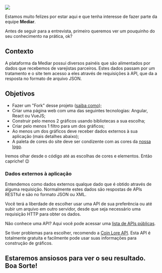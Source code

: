 
![](https://mediarsolutions.com/wp-content/uploads/2021/02/teste_tecnico_front.png)

Estamos muito felizes por estar aqui e que tenha interesse de fazer parte da equipe **Mediar**.

Antes de seguir para a entrevista, primeiro queremos ver um pouquinho do seu conhecimento na prática, ok?

## Contexto
A plataforma da Mediar possui diversos painéis que são alimentados por dados que recebemos de varejistas parceiros. Estes dados passam por um tratamento e o site tem acesso a eles através de requisições à API, que da a resposta no formato de arquivo JSON.

## Objetivos
- Fazer um "Fork" desse projeto ([saiba como](https://docs.github.com/en/github/getting-started-with-github/fork-a-repo));
- Criar uma página web com uma das seguintes tecnologias: Angular, React ou VueJS;
- Construir pelo menos 2 gráficos usando bibliotecas a sua escolha;
- Criar pelo menos 1 filtro para um dos gráficos;
- Ao menos um dos gráficos deve receber dados externos à sua aplicação (mais detalhes abaixo);
- A paleta de cores do site deve ser condizente com as cores da [nossa logo](https://mediarsolutions.com/wp-content/uploads/2021/02/teste_tecnico_front-2.png).

Iremos olhar desde o código até as escolhas de cores e elementos. Então capriche! 😉

### Dados externos à aplicação
Entendemos como dados externos qualque dado que é obtido através de alguma requisição. Normalmente estes dados são respostas de APIs RESTful e são no formato JSON ou XML.

Você terá a liberdade de escolher usar uma API de sua preferência ou até subir um arquivo em outro servidor, desde que seja necessário uma requisição HTTP para obter os dados.

Não conhece uma API? Aqui você pode acessar uma [lista de APIs públicas](https://github.com/public-apis/public-apis).

Se tiver problemas para escolher, recomendo a [Coin Lore API](https://www.coinlore.com/pt/cryptocurrency-data-api). Esta API é totalmente gratuita e facilmente pode usar suas informações para construção de gráficos.

## Estaremos ansiosos para ver o seu resultado. Boa Sorte!
